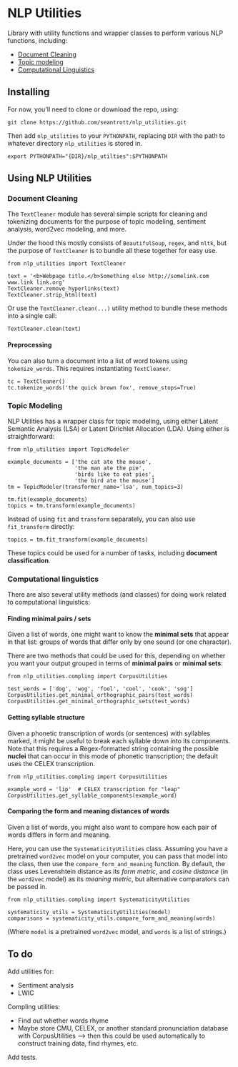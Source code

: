 # NLP Utilities

Library with utility functions and wrapper classes to perform various NLP functions, including:
* [Document Cleaning](#document-cleaning)
* [Topic modeling](#topic-modeling)
* [Computational Linguistics](#computational-linguistics)

## Installing

For now, you'll need to clone or download the repo, using:

```git clone https://github.com/seantrott/nlp_utilities.git```

Then add `nlp_utilities` to your `PYTHONPATH`, replacing `DIR` with the path to whatever directory `nlp_utilities` is stored in.

```export PYTHONPATH="{DIR}/nlp_utilties":$PYTHONPATH```

## Using NLP Utilities

### Document Cleaning

The `TextCleaner` module has several simple scripts for cleaning and tokenizing documents for the purpose of topic modeling, sentiment analysis, word2vec modeling, and more.

Under the hood this mostly consists of `BeautifulSoup`, `regex`, and `nltk`, but the purpose of `TextCleaner` is to bundle all these together for easy use.

```
from nlp_utilities import TextCleaner

text = '<b>Webpage title.</b>Something else http://somelink.com www.link link.org'
TextCleaner.remove_hyperlinks(text)
TextCleaner.strip_html(text)
```

Or use the `TextCleaner.clean(...)` utility method to bundle these methods into a single call:

```
TextCleaner.clean(text)
```

#### Preprocessing

You can also turn a document into a list of word tokens using `tokenize_words`. This requires instantiating `TextCleaner`.

```
tc = TextCleaner()
tc.tokenize_words('the quick brown fox', remove_stops=True)
```


### Topic Modeling

NLP Utilities has a wrapper class for topic modeling, using either Latent Semantic Analysis (LSA) or Latent Dirichlet Allocation (LDA). Using either is straightforward:

```
from nlp_utilities import TopicModeler

example_documents = ['the cat ate the mouse',
                     'the man ate the pie',
                     'birds like to eat pies',
                     'the bird ate the mouse']
tm = TopicModeler(transformer_name='lsa', num_topics=3)

tm.fit(example_documents)
topics = tm.transform(example_documents)

```

Instead of using `fit` and `transform` separately, you can also use `fit_transform` directly:

```
topics = tm.fit_transform(example_documents)
```

These topics could be used for a number of tasks, including **document classification**.


### Computational linguistics

There are also several utility methods (and classes) for doing work related to computational linguistics:

#### Finding minimal pairs / sets

Given a list of words, one might want to know the **minimal sets** that appear in that list: groups of words that differ only by one sound (or one character).

There are two methods that could be used for this, depending on whether you want your output grouped in terms of **minimal pairs** or **minimal sets**:

```
from nlp_utilities.compling import CorpusUtilities

test_words = ['dog', 'wog', 'fool', 'cool', 'cook', 'sog']
CorpusUtilities.get_minimal_orthographic_pairs(test_words)
CorpusUtilities.get_minimal_orthographic_sets(test_words)
```

#### Getting syllable structure

Given a phonetic transcription of words (or sentences) with syllables marked, it might be useful to break each syllable down into its components. Note that this requires a Regex-formatted string containing the possible **nuclei** that can occur in this mode of phonetic transcription; the default uses the CELEX transcription.

```
from nlp_utilities.compling import CorpusUtilities

example_word = 'lip'  # CELEX transcription for "leap"
CorpusUtilities.get_syllable_components(example_word)
```

#### Comparing the form and meaning distances of words

Given a list of words, you might also want to compare how each pair of words differs in form and meaning.

Here, you can use the `SystematicityUtilities` class. Assuming you have a pretrained `word2vec` model on your computer, you can pass that model into the class, then use the `compare_form_and_meaning` function. By default, the class uses Levenshtein distance as its *form metric*, and *cosine distance* (in the `word2vec` model) as its *meaning metric*, but alternative comparators can be passed in.

```
from nlp_utilities.compling import SystematicityUtilities

systematicity_utils = SystematicityUtilities(model)
comparisons = systematicity_utils.compare_form_and_meaning(words)
```

(Where `model` is a pretrained `word2vec` model, and `words` is a list of strings.)

## To do

Add utilities for:
* Sentiment analysis
* LWIC

Compling utilities:
* Find out whether words rhyme
* Maybe store CMU, CELEX, or another standard pronunciation database with CorpusUtilities --> then this could be used automatically to construct training data, find rhymes, etc.

Add tests.
